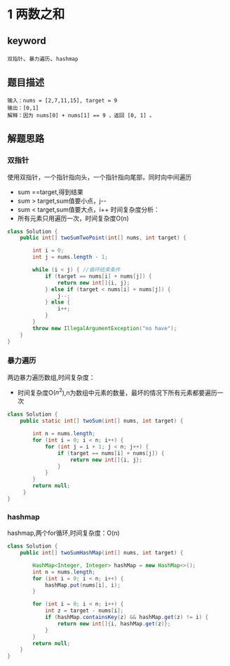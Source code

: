 # 1 两数之和
## keyword
`双指针`、`暴力遍历`、`hashmap`
## 题目描述
```
输入：nums = [2,7,11,15], target = 9
输出：[0,1]
解释：因为 nums[0] + nums[1] == 9 ，返回 [0, 1] 。
```
## 解题思路
### 双指针
使用双指针，一个指针指向头，一个指针指向尾部，同时向中间遍历
- sum ==target,得到结果
- sum > target,sum值要小点，j--
- sum < target,sum值要大点，i++
时间复杂度分析：
- 所有元素只用遍历一次，时间复杂度O(n)
```java
class Solution {
    public int[] twoSumTwoPoint(int[] nums, int target) {

        int i = 0;
        int j = nums.length - 1;

        while (i < j) { //循环结束条件
            if (target == nums[i] + nums[j]) {
                return new int[]{i, j};
            } else if (target < nums[i] + nums[j]) {
                j--;
            } else {
                i++;
            }
        }
        throw new IllegalArgumentException("no have");
    }
}
```

### 暴力遍历
两边暴力遍历数组,时间复杂度：
- 时间复杂度O($n^2$),n为数组中元素的数量，最坏的情况下所有元素都要遍历一次
```java
class Solution {
    public static int[] twoSum(int[] nums, int target) {

        int n = nums.length;
        for (int i = 0; i < n; i++) {
            for (int j = i + 1; j < n; j++) {
                if (target == nums[i] + nums[j]) {
                    return new int[]{i, j};
                }
            }
        }
        return null;
     }
}
```

### hashmap
hashmap,两个for循环,时间复杂度：O(n)

```java
class Solution {
    public int[] twoSumHashMap(int[] nums, int target) {

        HashMap<Integer, Integer> hashMap = new HashMap<>();
        int n = nums.length;
        for (int i = 0; i < n; i++) {
            hashMap.put(nums[i], i);
        }

        for (int i = 0; i < n; i++) {
            int z = target - nums[i];
            if (hashMap.containsKey(z) && hashMap.get(z) != i) {
                return new int[]{i, hashMap.get(z)};
            }
        }
        return null;
    }
}
```




